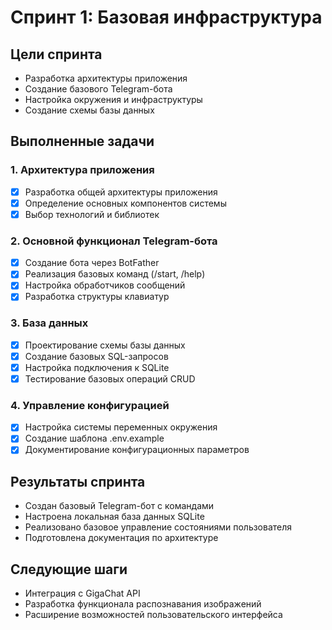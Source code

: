 # Спринт 1: Базовая инфраструктура

## Цели спринта
- Разработка архитектуры приложения
- Создание базового Telegram-бота
- Настройка окружения и инфраструктуры
- Создание схемы базы данных

## Выполненные задачи

### 1. Архитектура приложения
- [x] Разработка общей архитектуры приложения
- [x] Определение основных компонентов системы
- [x] Выбор технологий и библиотек

### 2. Основной функционал Telegram-бота
- [x] Создание бота через BotFather
- [x] Реализация базовых команд (/start, /help)
- [x] Настройка обработчиков сообщений
- [x] Разработка структуры клавиатур

### 3. База данных
- [x] Проектирование схемы базы данных
- [x] Создание базовых SQL-запросов
- [x] Настройка подключения к SQLite
- [x] Тестирование базовых операций CRUD

### 4. Управление конфигурацией
- [x] Настройка системы переменных окружения
- [x] Создание шаблона .env.example
- [x] Документирование конфигурационных параметров

## Результаты спринта
- Создан базовый Telegram-бот с командами
- Настроена локальная база данных SQLite
- Реализовано базовое управление состояниями пользователя
- Подготовлена документация по архитектуре

## Следующие шаги
- Интеграция с GigaChat API
- Разработка функционала распознавания изображений
- Расширение возможностей пользовательского интерфейса 